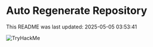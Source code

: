 # Auto Regenerate Repository

This README was last updated: 2025-05-05 03:53:41

 ![TryHackMe](https://tryhackme.com/badge/533634)